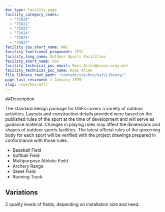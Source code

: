 ```yaml
---
doc_type: facility_page
facility_category_codes:
  - "75020"
  - "75021"
  - "75022"
  - "75024"
  - "75025"
  - "75027"
facility_cos_short_name: HNC
facility_functional_proponent: CFSC
facility_long_name: Outdoor Sports Facilities
facility_short_name: OSF
facility_technical_poc_email: Ross.Allen@usace.army.mil
facility_technical_poc_name: Ross Allen
file_library_root_path: "content/cos/hnc/osf/Library/"
page_last_reviewed: 1 January 1970
slug: /cos/hnc/osf/
---
```


##Description

The standard design package for OSFs covers a variety of outdoor activities. Layouts and construction details provided were based on the published rules of the sport at the time of development and will serve as guidance material. Changes in playing rules may affect the dimensions and shapes of outdoor sports facilities. The latest official rules of the governing body for each sport will be verified with the project drawings prepared in conformance with those rules.

- Baseball Field
- Softball Field
- Multipurpose Athletic Field
- Archery Range
- Skeet Field
- Running Track

## Variations

2 quality levels of fields, depending on installation size and need.

